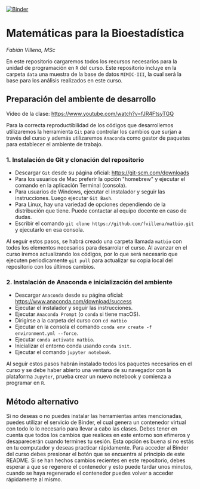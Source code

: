 [![Binder](https://mybinder.org/badge_logo.svg)](https://mybinder.org/v2/gh/fvillena/matbio/master)

# Matemáticas para la Bioestadística

_Fabián Villena, MSc_

En este repositorio cargaremos todos los recursos necesarios para la unidad de programación en `R` del curso. Este repositorio incluye en la carpeta `data` una muestra de la base de datos `MIMIC-III`, la cual será la base para los análisis realizados en este curso.

## Preparación del ambiente de desarrollo

Video de la clase: https://www.youtube.com/watch?v=fJR4FtsyTGQ

Para la correcta reproductibilidad de los códigos que desarrollemos utilizaremos la herramienta `Git` para controlar los cambios que surjan a través del curso y además utilizaremos `Anaconda` como gestor de paquetes para establecer el ambiente de trabajo.

### 1. Instalación de Git y clonación del repositorio

* Descargar `Git` desde su página oficial: https://git-scm.com/downloads
* Para los usuarios de Mac preferir la opción "homebrew" y ejecutar el comando en la aplicación Terminal (consola).
* Para usuarios de Windows, ejecutar el instalador y seguir las instrucciones. Luego ejecutar `Git Bash`.
* Para Linux, hay una variedad de opciones dependiendo de la distribución que tiene. Puede contactar al equipo docente en caso de dudas. 
* Escribir el comando `git clone https://github.com/fvillena/matbio.git` y ejecutarlo en esa consola.

Al seguir estos pasos, se habrá creado una carpeta llamada `matbio` con todos los elementos necesarios para desarrolar el curso. Al avanzar en el curso iremos actualizando los códigos, por lo que será necesario que ejecuten periodicamente `git pull` para actualizar su copia local del repositorio con los últimos cambios.

### 2. Instalación de Anaconda e inicialización del ambiente

* Descargar `Anaconda` desde su página oficial: https://www.anaconda.com/download/success
* Ejecutar el instalador y seguir las instrucciones.
* Ejecutar `Anaconda Prompt` (o `conda` si tiene macOS).
* Dirigirse a la carpeta del curso con `cd matbio`
* Ejecutar en la consola el comando `conda env create -f environment.yml --force`.
* Ejecutar `conda activate matbio`.
* Inicializar el entorno conda usando `conda init`.
* Ejecutar el comando `jupyter notebook`.

Al seguir estos pasos habrán instalado todos los paquetes necesarios en el curso y se debe haber abierto una ventana de su navegador con la plataforma `Jupyter`, prueba crear un nuevo notebook y comienza a programar en `R`.

## Método alternativo

Si no deseas o no puedes instalar las herramientas antes mencionadas, puedes utilizar el servicio de Binder, el cual genera un contenedor virtual con todo lo lo necesario para llevar a cabo las clases. Debes tener en cuenta que todos los cambios que realices en este entorno son efímeros y desaparecerán cuando termines tu sesión. Esta opción es buena si no estás en tu computador y deseas practicar rápidamente. Para acceder al Binder del curso debes presionar el botón que se encuentra al principio de este README. Si se han hechos cambios recientes en este repositorio, debes esperar a que se regenere el contenedor y esto puede tardar unos minutos, cuando se haya regenerado el contenedor puedes volver a acceder rápidamente al mismo.

